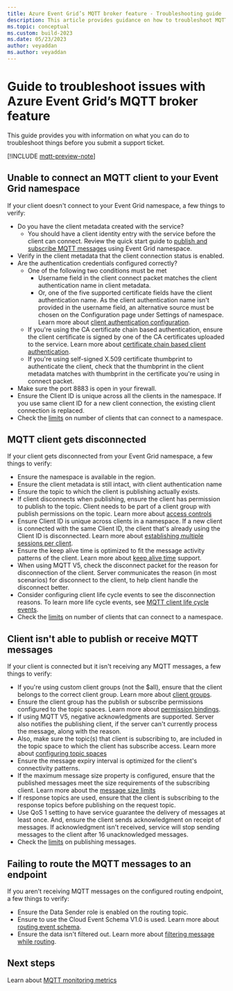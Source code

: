 ```yaml
---
title: Azure Event Grid’s MQTT broker feature - Troubleshooting guide
description: This article provides guidance on how to troubleshoot MQTT broker related issues. 
ms.topic: conceptual
ms.custom: build-2023
ms.date: 05/23/2023
author: veyaddan
ms.author: veyaddan
---
```


# Guide to troubleshoot issues with Azure Event Grid’s MQTT broker feature

This guide provides you with information on what you can do to troubleshoot things before you submit a support ticket.

[!INCLUDE [mqtt-preview-note](./includes/mqtt-preview-note.md)]

## Unable to connect an MQTT client to your Event Grid namespace

If your client doesn't connect to your Event Grid namespace, a few things to verify:

- Do you have the client metadata created with the service?
    - You should have a client identity entry with the service before the client can connect.  Review the quick start guide to [publish and subscribe MQTT messages](mqtt-publish-and-subscribe-portal.md) using Event Grid namespace.
- Verify in the client metadata that the client connection status is enabled.
- Are the authentication credentials configured correctly?
    - One of the following two conditions must be met
        - Username field in the client connect packet matches the client authentication name in client metadata.
        - Or, one of the five supported certificate fields have the client authentication name.  As the client authentication name isn't provided in the username field, an alternative source must be chosen on the Configuration page under Settings of namespace.  Learn more about [client authentication configuration](mqtt-client-authentication.md).
    - If you're using the CA certificate chain based authentication, ensure the client certificate is signed by one of the CA certificates uploaded to the service.  Learn more about [certificate chain based client authentication](mqtt-certificate-chain-client-authentication.md).
    - If you're using self-signed X.509 certificate thumbprint to authenticate the client, check that the thumbprint in the client metadata matches with thumbprint in the certificate you're using in connect packet.
- Make sure the port 8883 is open in your firewall.
- Ensure the Client ID is unique across all the clients in the namespace.  If you use same client ID for a new client connection, the existing client connection is replaced.
- Check the [limits](quotas-limits.md) on number of clients that can connect to a namespace.

## MQTT client gets disconnected

If your client gets disconnected from your Event Grid namespace, a few things to verify:

- Ensure the namespace is available in the region.
- Ensure the client metadata is still intact, with client authentication name
- Ensure the topic to which the client is publishing actually exists.
- If client disconnects when publishing, ensure the client has permission to publish to the topic.  Client needs to be part of a client group with publish permissions on the topic.  Learn more about [access controls](mqtt-access-control.md)
- Ensure Client ID is unique across clients in a namespace.  If a new client is connected with the same Client ID, the client that's already using the Client ID is disconnected.  Learn more about [establishing multiple sessions per client](mqtt-establishing-multiple-sessions-per-client.md).
- Ensure the keep alive time is optimized to fit the message activity patterns of the client. Learn more about [keep alive time](mqtt-support.md) support.
- When using MQTT V5, check the disconnect packet for the reason for disconnection of the client.  Server communicates the reason (in most scenarios) for disconnect to the client, to help client handle the disconnect better.
- Consider configuring client life cycle events to see the disconnection reasons.  To learn more life cycle events, see [MQTT client life cycle events](mqtt-client-life-cycle-events.md).
- Check the [limits](quotas-limits.md) on number of clients that can connect to a namespace.

## Client isn't able to publish or receive MQTT messages

If your client is connected but it isn't receiving any MQTT messages, a few things to verify:

- If you're using custom client groups (not the $all), ensure that the client belongs to the correct client group.  Learn more about [client groups](mqtt-client-groups.md).
- Ensure the client group has the publish or subscribe permissions configured to the topic spaces.  Learn more about [permission bindings](mqtt-access-control.md).
- If using MQTT V5, negative acknowledgments are supported.  Server also notifies the publishing client, if the server can't currently process the message, along with the reason.
- Also, make sure the topic(s) that client is subscribing to, are included in the topic space to which the client has subscribe access.  Learn more about [configuring topic spaces](mqtt-topic-spaces.md)
- Ensure the message expiry interval is optimized for the client's connectivity patterns.
- If the maximum message size property is configured, ensure that the published messages meet the size requirements of the subscribing client.  Learn more about the [message size limits](mqtt-support.md)
- If response topics are used, ensure that the client is subscribing to the response topics before publishing on the request topic.
- Use QoS 1 setting to have service guarantee the delivery of messages at least once.  And, ensure the client sends acknowledgment on receipt of messages.  If acknowledgment isn't received, service will stop sending messages to the client after 16 unacknowledged messages.
- Check the [limits](quotas-limits.md) on publishing messages.

## Failing to route the MQTT messages to an endpoint

If you aren't receiving MQTT messages on the configured routing endpoint, a few things to verify:

- Ensure the Data Sender role is enabled on the routing topic.
- Ensure to use the Cloud Event Schema V1.0 is used.  Learn more about [routing event schema](mqtt-routing-event-schema.md).
- Ensure the data isn't filtered out.  Learn more about [filtering message while routing](mqtt-routing-filtering.md).

## Next steps
Learn about [MQTT monitoring metrics](monitor-mqtt-delivery-reference.md)
